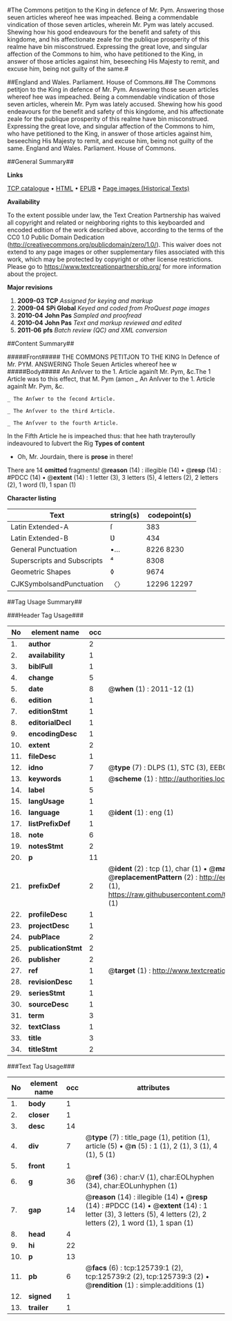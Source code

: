 #The Commons petitjon to the King in defence of Mr. Pym. Answering those seuen articles whereof hee was impeached. Being a commendable vindication of those seven articles, wherein Mr. Pym was lately accused. Shewing how his good endeavours for the benefit and safety of this kingdome, and his affectionate zeale for the publique prosperity of this realme have bin misconstrued. Expressing the great love, and singular affection of the Commons to him, who have petitioned to the King, in answer of those articles against him, beseeching His Majesty to remit, and excuse him, being not guilty of the same.#

##England and Wales. Parliament. House of Commons.##
The Commons petitjon to the King in defence of Mr. Pym. Answering those seuen articles whereof hee was impeached. Being a commendable vindication of those seven articles, wherein Mr. Pym was lately accused. Shewing how his good endeavours for the benefit and safety of this kingdome, and his affectionate zeale for the publique prosperity of this realme have bin misconstrued. Expressing the great love, and singular affection of the Commons to him, who have petitioned to the King, in answer of those articles against him, beseeching His Majesty to remit, and excuse him, being not guilty of the same.
England and Wales. Parliament. House of Commons.

##General Summary##

**Links**

[TCP catalogue](http://www.ota.ox.ac.uk/tcp/)  • 
[HTML](http://tei.it.ox.ac.uk/tcp/Texts-HTML/free/A83/A83798.html)  • 
[EPUB](http://tei.it.ox.ac.uk/tcp/Texts-EPUB/free/A83/A83798.epub) • 
[Page images (Historical Texts)](https://historicaltexts.jisc.ac.uk/eebo-99873274e)

**Availability**

To the extent possible under law, the Text Creation Partnership has waived all copyright and related or neighboring rights to this keyboarded and encoded edition of the work described above, according to the terms of the CC0 1.0 Public Domain Dedication (http://creativecommons.org/publicdomain/zero/1.0/). This waiver does not extend to any page images or other supplementary files associated with this work, which may be protected by copyright or other license restrictions. Please go to https://www.textcreationpartnership.org/ for more information about the project.

**Major revisions**

1. __2009-03__ __TCP__ *Assigned for keying and markup*
1. __2009-04__ __SPi Global__ *Keyed and coded from ProQuest page images*
1. __2010-04__ __John Pas__ *Sampled and proofread*
1. __2010-04__ __John Pas__ *Text and markup reviewed and edited*
1. __2011-06__ __pfs__ *Batch review (QC) and XML conversion*

##Content Summary##

#####Front#####
THE COMMONS PETITJON TO THE KING In Defence of Mr. PYM. ANSWERING Thoſe Seuen Articles whereof hee w
#####Body#####
An Anſvver to the 1. Article againſt Mr. Pym, &c.The 1 Article was to this effect, that M. Pym (amon
    _ An Anſvver to the 1. Article againſt Mr. Pym, &c.

    _ The Anſwer to the ſecond Article.

    _ The Anſvver to the third Article.

    _ The Anſvver to the fourth Article.
In the Fifth Article he is impeached thus: that hee hath trayterouſly indeavoured to ſubvert the Rig
**Types of content**

  * Oh, Mr. Jourdain, there is **prose** in there!

There are 14 **omitted** fragments! 
 @__reason__ (14) : illegible (14)  •  @__resp__ (14) : #PDCC (14)  •  @__extent__ (14) : 1 letter (3), 3 letters (5), 4 letters (2), 2 letters (2), 1 word (1), 1 span (1)

**Character listing**


|Text|string(s)|codepoint(s)|
|---|---|---|
|Latin Extended-A|ſ|383|
|Latin Extended-B|Ʋ|434|
|General Punctuation|•…|8226 8230|
|Superscripts             and Subscripts|⁴|8308|
|Geometric Shapes|◊|9674|
|CJKSymbolsandPunctuation|〈〉|12296 12297|

##Tag Usage Summary##

###Header Tag Usage###

|No|element name|occ|attributes|
|---|---|---|---|
|1.|__author__|2||
|2.|__availability__|1||
|3.|__biblFull__|1||
|4.|__change__|5||
|5.|__date__|8| @__when__ (1) : 2011-12 (1)|
|6.|__edition__|1||
|7.|__editionStmt__|1||
|8.|__editorialDecl__|1||
|9.|__encodingDesc__|1||
|10.|__extent__|2||
|11.|__fileDesc__|1||
|12.|__idno__|7| @__type__ (7) : DLPS (1), STC (3), EEBO-CITATION (1), PROQUEST (1), VID (1)|
|13.|__keywords__|1| @__scheme__ (1) : http://authorities.loc.gov/ (1)|
|14.|__label__|5||
|15.|__langUsage__|1||
|16.|__language__|1| @__ident__ (1) : eng (1)|
|17.|__listPrefixDef__|1||
|18.|__note__|6||
|19.|__notesStmt__|2||
|20.|__p__|11||
|21.|__prefixDef__|2| @__ident__ (2) : tcp (1), char (1)  •  @__matchPattern__ (2) : ([0-9\-]+):([0-9IVX]+) (1), (.+) (1)  •  @__replacementPattern__ (2) : http://eebo.chadwyck.com/downloadtiff?vid=$1&page=$2 (1), https://raw.githubusercontent.com/textcreationpartnership/Texts/master/tcpchars.xml#$1 (1)|
|22.|__profileDesc__|1||
|23.|__projectDesc__|1||
|24.|__pubPlace__|2||
|25.|__publicationStmt__|2||
|26.|__publisher__|2||
|27.|__ref__|1| @__target__ (1) : http://www.textcreationpartnership.org/docs/. (1)|
|28.|__revisionDesc__|1||
|29.|__seriesStmt__|1||
|30.|__sourceDesc__|1||
|31.|__term__|3||
|32.|__textClass__|1||
|33.|__title__|3||
|34.|__titleStmt__|2||


###Text Tag Usage###

|No|element name|occ|attributes|
|---|---|---|---|
|1.|__body__|1||
|2.|__closer__|1||
|3.|__desc__|14||
|4.|__div__|7| @__type__ (7) : title_page (1), petition (1), article (5)  •  @__n__ (5) : 1 (1), 2 (1), 3 (1), 4 (1), 5 (1)|
|5.|__front__|1||
|6.|__g__|36| @__ref__ (36) : char:V (1), char:EOLhyphen (34), char:EOLunhyphen (1)|
|7.|__gap__|14| @__reason__ (14) : illegible (14)  •  @__resp__ (14) : #PDCC (14)  •  @__extent__ (14) : 1 letter (3), 3 letters (5), 4 letters (2), 2 letters (2), 1 word (1), 1 span (1)|
|8.|__head__|4||
|9.|__hi__|22||
|10.|__p__|13||
|11.|__pb__|6| @__facs__ (6) : tcp:125739:1 (2), tcp:125739:2 (2), tcp:125739:3 (2)  •  @__rendition__ (1) : simple:additions (1)|
|12.|__signed__|1||
|13.|__trailer__|1||
